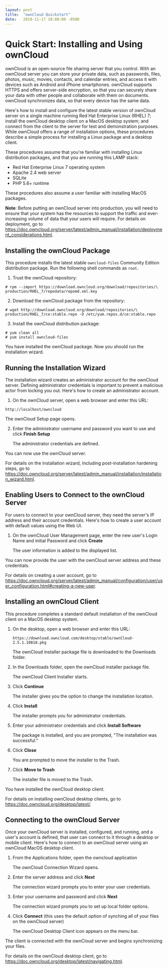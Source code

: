 ```yaml
---
layout: post
title:  "ownCloud Quickstart"
date:   2018-11-17 18:00:00 -0500
---
```

# Quick Start: Installing and Using ownCloud

ownCloud is an open-source file sharing server that you control. With an ownCloud server you can store your private data, such as passwords, files, photos, music, movies, contacts, and calendar entries, and access it with devices such as Android and iPhone smartphones. ownCloud supports HTTPS and offers server-side encryption, so that you can securely share your data with other people and collaborate with them on documents. ownCloud synchronizes data, so that every device has the same data.

Here's how to install and configure the latest stable version of ownCloud server on a single machine running Red Hat Enterprise Linux (RHEL) 7; install the ownCloud desktop client on a MacOS desktop system; and connect from the client to the server for test and demonstration purposes. While ownCloud offers a range of installation options, these procedures describe a simple process for installing a Linux package and a desktop client.

These procedures assume that you're familiar with installing Linux distribution packages, and that you are running this LAMP stack:

* Red Hat Enterprise Linux 7 operating system
* Apache 2.4 web server
* SQLite
* PHP 5.6+ runtime

These procedures also assume a user familiar with installing MacOS packages.

**Note**: Before putting an ownCloud server into production, you will need to ensure that your system has the resources to support the traffic and ever-increasing volume of data that your users will require. For details on deployment, go to <https://doc.owncloud.org/server/latest/admin_manual/installation/deployment_considerations.html>.

## Installing the ownCloud Package

This procedure installs the latest stable `owncloud-files` Community Edition distribution package. Run the following shell commands as `root`.

1. Trust the ownCloud repository:

```
# rpm --import https://download.owncloud.org/download/repositories/\
production/RHEL_7/repodata/repomd.xml.key
```

2. Download the ownCloud package from the repository:

```
# wget http://download.owncloud.org/download/repositories/\
production/RHEL_7/ce:stable.repo -O /etc/yum.repos.d/ce:stable.repo
```

3. Install the ownCloud distribution package:

```
# yum clean all
# yum install owncloud-files
```

You have installed the ownCloud package. Now you should run the installation wizard.

## Running the Installation Wizard

The installation wizard creates an administrator account for the ownCloud server. Defining administrator credentials is important to prevent a malicious actor from locking you out. Here's how to create an administrator account.

1. On the ownCloud server, open a web browser and enter this URL:

```
http://localhost/owncloud
```

   The ownCloud Setup page opens.

2. Enter the administrator username and password you want to use and click **Finish Setup**

   The administrator credentials are defined.

You can now use the ownCloud server.

For details on the installation wizard, including post-installation hardening steps, go to <https://doc.owncloud.org/server/latest/admin_manual/installation/installation_wizard.html>.

## Enabling Users to Connect to the ownCloud Server

For users to connect to your ownCloud server, they need the server's IP address and their account credentials. Here's how to create a user account with default values using the Web UI.

1. On the ownCloud User Management page, enter the new user's Login Name and initial Password and click **Create**

   The user information is added to the displayed list.

You can now provide the user with the ownCloud server address and these credentials.

For details on creating a user account, go to <https://doc.owncloud.org/server/latest/admin_manual/configuration/user/user_configuration.html#creating-a-new-user>.

## Installing an ownCloud Client

This procedure completes a standard default installation of the ownCloud client on a MacOS desktop system.

1. On the desktop, open a web browser and enter this URL:

   ```https://download.owncloud.com/desktop/stable/ownCloud-2.5.1.10818.pkg```

   The ownCloud installer package file is downloaded to the Downloads folder.

2. In the Downloads folder, open the ownCloud installer package file.

   The ownCloud Client Installer starts.

3. Click **Continue**

   The installer gives you the option to change the installation location.

4. Click **Install**

   The installer prompts you for administrator credentials.

5. Enter your administrator credentials and click **Install Software**

   The package is installed, and you are prompted, "The installation was successful."

6. Click **Close**

   You are prompted to move the installer to the Trash.

7. Click **Move to Trash**

   The installer file is moved to the Trash.

You have installed the ownCloud desktop client.

For details on installing ownCloud desktop clients, go to <https://doc.owncloud.org/desktop/latest/>.

## Connecting to the ownCloud Server

Once your ownCloud server is installed, configured, and running, and a user's account is defined, that user can connect to it through a desktop or mobile client. Here's how to connect to an ownCloud server using an ownCloud MacOS desktop client.

1. From the Applications folder, open the owncloud application

   The ownCloud Connection Wizard opens.

2. Enter the server address and click **Next**

   The connection wizard prompts you to enter your user credentials.

3. Enter your username and password and click **Next**

   The connection wizard prompts you to set up local folder options.

4. Click **Connect** (this uses the default option of synching all of your files on the ownCloud server)

   The ownCloud Desktop Client icon appears on the menu bar.

The client is connected with the ownCloud server and begins synchronizing your files. 

For details on the ownCloud desktop client, go to <https://doc.owncloud.org/desktop/latest/navigating.html>.
